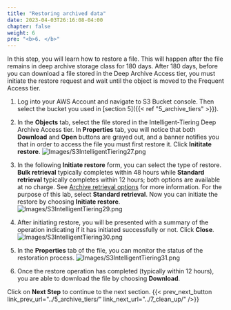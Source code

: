 ```yaml
---
title: "Restoring archived data"
date: 2023-04-03T26:16:08-04:00
chapter: false
weight: 6
pre: "<b>6. </b>"
---
```


In this step, you will learn how to restore a file. This will happen after the file remains in deep archive storage class for 180 days. After 180 days, before you can download a file stored in the Deep Archive Access tier, you must initiate the restore request and wait until the object is moved to the Frequent Access tier.

1. Log into your AWS Account and navigate to S3 Bucket console. Then select the bucket you used in [section 5]({{< ref "5_archive_tiers" >}}).

2. In the **Objects** tab, select the file stored in the Intelligent-Tiering Deep Archive Access tier.
In **Properties** tab, you will notice that both **Download** and **Open** buttons are grayed out, and a banner notifies you that in order to access the file you must first restore it. Click **Inititate restore**.
![Images/S3IntelligentTiering27.png](/Cost/200_S3_Intelligent_Tiering/Images/S3-IntelligentTiering-27.png)
<!--- ![Images/S3IntelligentTiering28.png](/Cost/200_S3_Intelligent_Tiering/Images/S3-IntelligentTiering-28.png) --->

3. In the following **Initiate restore** form, you can select the type of restore. **Bulk retrieval** typically completes within 48 hours while **Standard retrieval** typically completes within 12 hours; both options are available at no charge. See [Archive retrieval options](https://docs.aws.amazon.com/AmazonS3/latest/userguide/restoring-objects-retrieval-options.html) for more information.
For the purpose of this lab, select **Standard retrieval**. Now you can initiate the restore by choosing **Initiate restore**.
![Images/S3IntelligentTiering29.png](/Cost/200_S3_Intelligent_Tiering/Images/S3-IntelligentTiering-29.png)

4. After initiating restore, you will be presented with a summary of the operation indicating if it has initiated successfully or not. Click **Close**.
![Images/S3IntelligentTiering30.png](/Cost/200_S3_Intelligent_Tiering/Images/S3-IntelligentTiering-30.png)

5. In the **Properties** tab of the file, you can monitor the status of the restoration process.
![Images/S3IntelligentTiering31.png](/Cost/200_S3_Intelligent_Tiering/Images/S3-IntelligentTiering-31.png)

6. Once the restore operation has completed (typically within 12 hours), you are able to download the file by choosing **Download**.

Click on **Next Step** to continue to the next section.
{{< prev_next_button link_prev_url="../5_archive_tiers/" link_next_url="../7_clean_up/" />}}